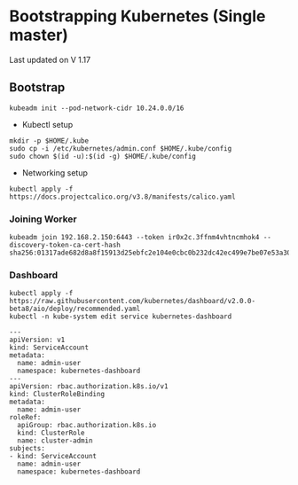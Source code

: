 # Bootstrapping Kubernetes (Single master)

Last updated on V 1.17

## Bootstrap


```
kubeadm init --pod-network-cidr 10.24.0.0/16
```

* Kubectl setup

```
mkdir -p $HOME/.kube
sudo cp -i /etc/kubernetes/admin.conf $HOME/.kube/config
sudo chown $(id -u):$(id -g) $HOME/.kube/config
```

* Networking setup

```
kubectl apply -f https://docs.projectcalico.org/v3.8/manifests/calico.yaml
```

### Joining Worker

```
kubeadm join 192.168.2.150:6443 --token ir0x2c.3ffnm4vhtncmhok4 --discovery-token-ca-cert-hash sha256:01317ade682d8a8f15913d25ebfc2e104e0cbc0b232dc42ec499e7be07e53a30                                                                        
```


### Dashboard

```
kubectl apply -f https://raw.githubusercontent.com/kubernetes/dashboard/v2.0.0-beta8/aio/deploy/recommended.yaml
kubectl -n kube-system edit service kubernetes-dashboard
```

```
---
apiVersion: v1
kind: ServiceAccount
metadata:
  name: admin-user
  namespace: kubernetes-dashboard
---
apiVersion: rbac.authorization.k8s.io/v1
kind: ClusterRoleBinding
metadata:
  name: admin-user
roleRef:
  apiGroup: rbac.authorization.k8s.io
  kind: ClusterRole
  name: cluster-admin
subjects:
- kind: ServiceAccount
  name: admin-user
  namespace: kubernetes-dashboard

```
